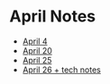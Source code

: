 # April Notes
- [April 4](/sonification-mre-notes/process-notes/April/apr4.md)
- [April 20](/sonification-mre-notes/process-notes/April/apr20.md)
- [April 25](/sonification-mre-notes/process-notes/April/apr25.md)
- [April 26 + tech notes](/sonification-mre-notes/process-notes/April/tech-notes-apr26.md)
